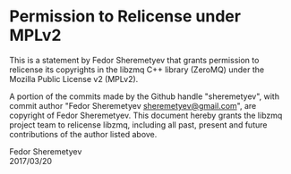 # Permission to Relicense under MPLv2

This is a statement by Fedor Sheremetyev
that grants permission to relicense its copyrights in the libzmq C++
library (ZeroMQ) under the Mozilla Public License v2 (MPLv2).

A portion of the commits made by the Github handle "sheremetyev", with
commit author "Fedor Sheremetyev <sheremetyev@gmail.com>", are copyright of Fedor Sheremetyev.
This document hereby grants the libzmq project team to relicense libzmq, 
including all past, present and future contributions of the author listed above.

Fedor Sheremetyev  
2017/03/20
